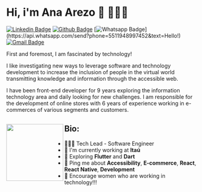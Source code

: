 # Hi, i'm Ana Arezo 👋 👩🏻‍💻

[![Linkedin Badge](https://img.shields.io/badge/-LinkedIn-blue?style=flat-square&logo=Linkedin&logoColor=white&link=https://www.linkedin.com/in/anaarezo//)](https://www.linkedin.com/in/anaarezo/)
[![Github Badge](https://img.shields.io/badge/-Github-000?style=flat-square&logo=Github&logoColor=white&link=https://github.com/anaarezo)](https://github.com/anaarezo)
[![Whatsapp Badge](https://img.shields.io/badge/-Whatsapp-4CA143?style=flat-square&labelColor=4CA143&logo=whatsapp&logoColor=white&link=https://api.whatsapp.com/send?phone=5511948997452&text=Hello!)](https://api.whatsapp.com/send?phone=5511948997452&text=Hello!)
[![Gmail Badge](https://img.shields.io/badge/-Gmail-c14438?style=flat-square&logo=Gmail&logoColor=white&link=mailto:laura.arezo@gmail.com)](mailto:laura.arezo@gmail.com)


First and foremost, I am fascinated by technology!

I like investigating new ways to leverage software and technology development to increase the inclusion of people in the virtual world transmitting knowledge and information through the accessible web.

I have been front-end developer for 9 years exploring the information technology area and daily looking for new challenges. I am responsible for the development of online stores with 6 years of experience working in e-commerces of various segments and customers.

## Bio: <a href="https://github.com/anaarezo"><img align="left" width="150" src="https://user-images.githubusercontent.com/13490305/155627380-12548d81-8999-4b5a-982f-772b85313048.png"></a>
- 👩🏻‍💻 Tech Lead - Software Engineer
- 🏢 I'm currently working at **Itaú**
- 🌱 Exploring **Flutter** and **Dart**
- 💬 Ping me about **Accessibility**, **E-commerce**, **React**, **React Native**, **Development** 
- 💟 Encourage women who are working in technology!!!
